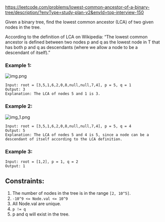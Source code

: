 https://leetcode.com/problems/lowest-common-ancestor-of-a-binary-tree/description/?envType=study-plan-v2&envId=top-interview-150

Given a binary tree, find the lowest common ancestor (LCA) of two given nodes in the tree.

According to the definition of LCA on Wikipedia: “The lowest common ancestor is defined between two nodes p and q as the lowest node in T that has both p and q as descendants (where we allow a node to be a descendant of itself).”

### Example 1:
![img.png](img.png)
```text
Input: root = [3,5,1,6,2,0,8,null,null,7,4], p = 5, q = 1
Output: 3
Explanation: The LCA of nodes 5 and 1 is 3.
```

### Example 2:
![img_1.png](img_1.png)
```text
Input: root = [3,5,1,6,2,0,8,null,null,7,4], p = 5, q = 4
Output: 5
Explanation: The LCA of nodes 5 and 4 is 5, since a node can be a descendant of itself according to the LCA definition.
```

### Example 3:
```text
Input: root = [1,2], p = 1, q = 2
Output: 1
```

## Constraints:
1. The number of nodes in the tree is in the range `[2, 10^5]`.
1. `-10^9 <= Node.val <= 10^9`
1. All Node.val are unique.
1. `p != q`
1. p and q will exist in the tree.